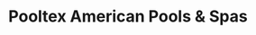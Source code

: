 ---
title: "Pooltex American Pools & Spas"
url: /brenham/pooltex-american-pools-and-spas/
shop: swimming pool
---